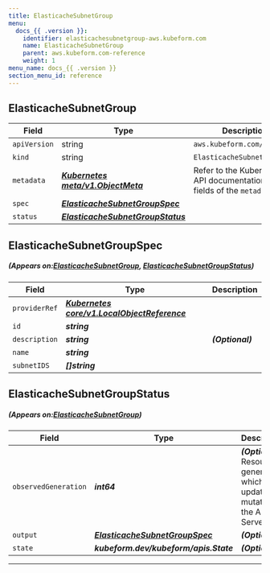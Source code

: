 ```yaml
---
title: ElasticacheSubnetGroup
menu:
  docs_{{ .version }}:
    identifier: elasticachesubnetgroup-aws.kubeform.com
    name: ElasticacheSubnetGroup
    parent: aws.kubeform.com-reference
    weight: 1
menu_name: docs_{{ .version }}
section_menu_id: reference
---
```


## ElasticacheSubnetGroup
| Field | Type | Description |
| ------ | ----- | ----------- |
| `apiVersion` | string | `aws.kubeform.com/v1alpha1` |
|    `kind` | string | `ElasticacheSubnetGroup` |
| `metadata` | ***[Kubernetes meta/v1.ObjectMeta](https://kubernetes.io/docs/reference/generated/kubernetes-api/v1.13/#objectmeta-v1-meta)***|Refer to the Kubernetes API documentation for the fields of the `metadata` field.|
| `spec` | ***[ElasticacheSubnetGroupSpec](#ElasticacheSubnetGroupSpec)***||
| `status` | ***[ElasticacheSubnetGroupStatus](#ElasticacheSubnetGroupStatus)***||
## ElasticacheSubnetGroupSpec
##### (Appears on:[ElasticacheSubnetGroup](#ElasticacheSubnetGroup), [ElasticacheSubnetGroupStatus](#ElasticacheSubnetGroupStatus))
| Field | Type | Description |
| ------ | ----- | ----------- |
| `providerRef` | ***[Kubernetes core/v1.LocalObjectReference](https://kubernetes.io/docs/reference/generated/kubernetes-api/v1.13/#localobjectreference-v1-core)***||
| `id` | ***string***||
| `description` | ***string***| ***(Optional)*** |
| `name` | ***string***||
| `subnetIDS` | ***[]string***||
## ElasticacheSubnetGroupStatus
##### (Appears on:[ElasticacheSubnetGroup](#ElasticacheSubnetGroup))
| Field | Type | Description |
| ------ | ----- | ----------- |
| `observedGeneration` | ***int64***| ***(Optional)*** Resource generation, which is updated on mutation by the API Server.|
| `output` | ***[ElasticacheSubnetGroupSpec](#ElasticacheSubnetGroupSpec)***| ***(Optional)*** |
| `state` | ***kubeform.dev/kubeform/apis.State***| ***(Optional)*** |
---

